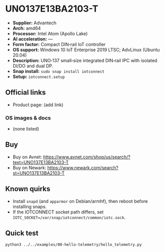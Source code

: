 # UNO137E13BA2103-T

- **Supplier:** Advantech
- **Arch:** amd64
- **Processor:** Intel Atom (Apollo Lake)
- **AI acceleration:** —
- **Form factor:** Compact DIN‑rail IoT controller
- **OS support:** Windows 10 IoT Enterprise 2019 LTSC; AdvLinux (Ubuntu 20.04)
- **Description:** UNO‑137 small‑size integrated DIN‑rail IPC with isolated DI/DO and dual DP.
- **Snap install:** `sudo snap install iotconnect`
- **Setup:** `iotconnect.setup`

## Official links
- Product page: (add link)

### OS images & docs
- (none listed)

## Buy
- Buy on Avnet: https://www.avnet.com/shop/us/search/?text=UNO137E13BA2103-T
- Buy on Newark: https://www.newark.com/search?st=UNO137E13BA2103-T

## Known quirks
- Install `snapd` (and `apparmor` on Debian/armhf), then reboot before installing snaps.
- If the IOTCONNECT socket path differs, set `IOTC_SOCKET=/var/snap/iotconnect/common/iotc.sock`.

## Quick test
```bash
python3 ../../examples/00-hello-telemetry/hello_telemetry.py
```
